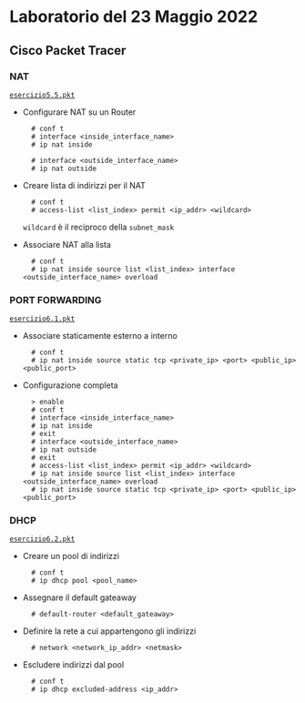 # Laboratorio del 23 Maggio 2022

## Cisco Packet Tracer

### NAT
[`esercizio5.5.pkt`](./esercizio5.5.pkt)

- Configurare NAT su un Router
        
        # conf t
        # interface <inside_interface_name>
        # ip nat inside

        # interface <outside_interface_name>
        # ip nat outside

- Creare lista di indirizzi per il NAT

        # conf t
        # access-list <list_index> permit <ip_addr> <wildcard>
    
    `wildcard` è il reciproco della `subnet_mask`

- Associare NAT alla lista

        # conf t
        # ip nat inside source list <list_index> interface <outside_interface_name> overload

### PORT FORWARDING
[`esercizio6.1.pkt`](./esercizio6.1.pkt)

- Associare staticamente esterno a interno

        # conf t
        # ip nat inside source static tcp <private_ip> <port> <public_ip> <public_port>

- Configurazione completa 

        > enable
        # conf t
        # interface <inside_interface_name>
        # ip nat inside
        # exit
        # interface <outside_interface_name>
        # ip nat outside
        # exit
        # access-list <list_index> permit <ip_addr> <wildcard>
        # ip nat inside source list <list_index> interface <outside_interface_name> overload
        # ip nat inside source static tcp <private_ip> <port> <public_ip> <public_port>

### DHCP
[`esercizio6.2.pkt`](./esercizio6.2.pkt)

- Creare un pool di indirizzi

        # conf t
        # ip dhcp pool <pool_name>

- Assegnare il default gateaway 

        # default-router <default_gateaway>

- Definire la rete a cui appartengono gli indirizzi

        # network <network_ip_addr> <netmask>

- Escludere indirizzi dal pool

        # conf t
        # ip dhcp excluded-address <ip_addr>
